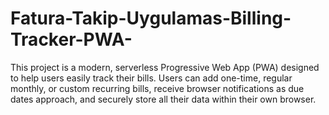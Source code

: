 # Fatura-Takip-Uygulamas-Billing-Tracker-PWA-
This project is a modern, serverless Progressive Web App (PWA) designed to help users easily track their bills. Users can add one-time, regular monthly, or custom recurring bills, receive browser notifications as due dates approach, and securely store all their data within their own browser.
